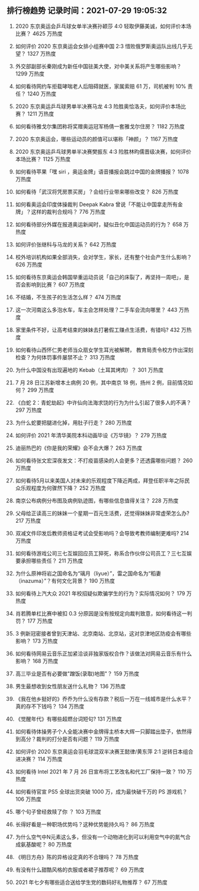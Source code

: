 
## 排行榜趋势 记录时间：2021-07-29 19:05:32
  
  1. 2020 东京奥运会乒乓球女单半决赛孙颖莎 4:0 轻取伊藤美诚，如何评价本场比赛？ 4625 万热度
    
  2. 如何评价 2020 东京奥运会女排小组赛中国 2:3 惜败俄罗斯奥运队出线几乎无望？ 1327 万热度
    
  3. 外交部副部长秦刚成为新任中国驻美大使，对中美关系将产生哪些影响？ 1299 万热度
    
  4. 如何看待网约车拒载哮喘老人后阻碍就医，家属索赔 61 万，司机被判 10% 责任？ 1240 万热度
    
  5. 2020 东京奥运乒乓球男单半决赛马龙 4:3 险胜奥恰洛夫，如何评价本场比赛？ 1211 万热度
    
  6. 如何看待雅戈尔集团称将奖赠奥运冠军杨倩一套雅戈尔住房？ 1182 万热度
    
  7. 2020 东京奥运会，哪些运动员的颜值可以堪称「神颜」？ 1167 万热度
    
  8. 2020 东京奥运乒乓球男单半决赛樊振东 4:3 险胜林昀儒晋级决赛，如何评价本场比赛？ 1125 万热度
    
  9. 如何看待苹果「嘿 siri ，奥运金牌」语音播报会跳过中国的金牌播报？ 1078 万热度
    
  10. 如何看待「武汉将凭房票买房」？会给行业带来哪些改变？ 826 万热度
    
  11. 如何看奥运会印度体操裁判 Deepak Kabra 曾说「不能让中国拿走所有金牌」？这样的裁判合规吗？ 776 万热度
    
  12. 如何看待部分外媒在报道奥运新闻时，疑似丑化中国运动员的行为？ 658 万热度
    
  13. 如何评价张继科与马龙的关系？ 642 万热度
    
  14. 校外培训机构如果全部消失，会对学生，家长，还有整个社会产生什么影响？ 626 万热度
    
  15. 如何看待东京奥运会韩国举重运动员说「自己的床裂了，再坚持一周吧」，是否会影响到比赛？ 607 万热度
    
  16. 不结婚，不生孩子的生活怎么样？ 474 万热度
    
  17. 这一次河南这么多泡水车，车主会怎样处理？二手车会流向哪里？ 443 万热度
    
  18. 家里条件不好，让高考结束的妹妹去打暑假工赚点生活费，有错吗? 432 万热度
    
  19. 如何看待山西怀仁男老师当众扇女学生耳光被解聘， 教育局责令校方作出深刻检查？为何体罚事件屡禁不止？ 313 万热度
    
  20. 为什么中国没有出现遍地的 Kebab（土耳其烤肉）？ 301 万热度
    
  21. 7 月 28 日江苏新增本土病例 20 例，其中南京 18 例，扬州 2 例，目前情况如何？ 299 万热度
    
  22. 《白蛇 2：青蛇劫起》中许仙向法海求饶的行为为什么引起了很多人的不满？ 297 万热度
    
  23. 为什么蛇要把腿进化掉，用肚子行走？ 280 万热度
    
  24. 如何评价 2021 年清华美院本科动画毕设《万华镜》？ 279 万热度
    
  25. 迪丽热巴的《你是我的荣耀》会不会大爆？ 263 万热度
    
  26. 如何看待张文宏深夜发文：不打疫苗感染的人会更多？还透露哪些问题？ 260 万热度
    
  27. 如何看待5月以来美国人对未来的乐观程度下降近两成，拜登任职半年之际民众乐观程度为何骤然下降？ 252 万热度
    
  28. 南京公布病例分布图及病例轨迹图，有哪些信息值得关注？ 228 万热度
    
  29. 父母给正读高三的妹妹一个星期一百元生活费，还觉得妹妹非常虚荣怎么办? 217 万热度
    
  30. 双减文件印发后教师资格证考试会受影响吗？会导致考教师编制更难吗? 214 万热度
    
  31. 如何看待游戏公司三七互娱回应员工猝死，称系合作伙伴公司员工？三七互娱要承担哪些责任？ 211 万热度
    
  32. 为什么原神将岩之国命名为“璃月（liyue）”，雷之国命名为“稻妻（inazuma）”？有何文化背景？ 190 万热度
    
  33. 如何看待上汽大众 2021 年校招疑似欺骗学生的行为？实际情况如何？ 179 万热度
    
  34. 肖若腾单杠比赛中被扣 0.3 分原因是没有按规定向裁判致意，如何看待这一判罚？ 177 万热度
    
  35. 3 例新冠密接者曾到天津站、北京南站、北京站，这对京津地区防疫会有哪些影响？ 173 万热度
    
  36. 如何看待网易云音乐正加紧洽谈非独家版权合作？该做法对网易云音乐有什么影响？ 168 万热度
    
  37. 高三毕业是否有必要做"蹭饭(录取)地图"？ 159 万热度
    
  38. 男生最想收到女性朋友送什么礼物？ 136 万热度
    
  39. 《我在他乡挺好的》乔乔为什么没有存款？税后一万在一线城市是什么水平？真的存不下钱吗？ 134 万热度
    
  40. 《觉醒年代》有哪些超燃台词短句? 131 万热度
    
  41. 如何看待体操男子个人全能决赛中金牌得主桥本大辉一只脚踏出垫子，依然得到高分？裁判的打分是否有问题？ 119 万热度
    
  42. 如何评价 2020 东京奥运会羽毛球混双半决赛王懿律/黄东萍 2:1 逆转日本组合进决赛？ 114 万热度
    
  43. 如何看待 Intel 2021 年 7 月 26 日宣布将工艺改名和代工厂保持一致？ 110 万热度
    
  44. 如何看待官宣 PS5 全球出货突破 1000 万，成为最快破千万的 PS 游戏机？ 106 万热度
    
  45. 哪个句子曾经救赎了你 ？ 103 万热度
    
  46. 长得好看是一种职场优势吗？这种优势能持久吗？ 86 万热度
    
  47. 为什么空气中N元素这么多，但没有一个动物进化到可以利用空气中的氮气合成氨基酸呢？ 80 万热度
    
  48. 《明日方舟》陈的异格设定真的不合理吗？ 78 万热度
    
  49. 有没有什么甜酷风格的衣服或者裙子推荐呢？ 69 万热度
    
  50. 2021 年七夕有哪些适合送给学生党的数码好礼物推荐？ 67 万热度
    